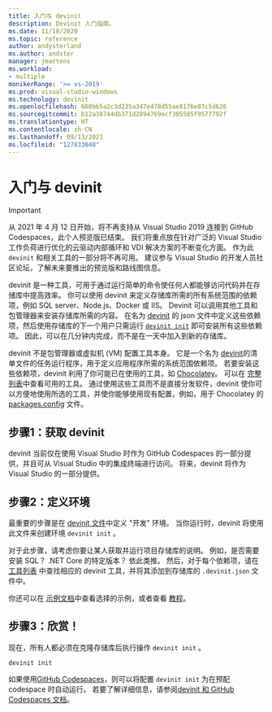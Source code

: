 ```yaml
---
title: 入门与 devinit
description: Devinit 入门指南。
ms.date: 11/18/2020
ms.topic: reference
author: andysterland
ms.author: andster
manager: jmartens
ms.workload:
- multiple
monikerRange: '>= vs-2019'
ms.prod: visual-studio-windows
ms.technology: devinit
ms.openlocfilehash: 660bb5a2c3d235a347e478d55ae8176e87c5d626
ms.sourcegitcommit: b12a38744db371d2894769ecf305585f9577792f
ms.translationtype: HT
ms.contentlocale: zh-CN
ms.lasthandoff: 09/13/2021
ms.locfileid: "127833048"
---
```

# <a name="getting-started-with-devinit"></a>入门与 devinit

> [!IMPORTANT]
> 从 2021 年 4 月 12 日开始，将不再支持从 Visual Studio 2019 连接到 GitHub Codespaces，此个人预览版已结束。 我们将重点放在针对广泛的 Visual Studio 工作负荷进行优化的云驱动内部循环和 VDI 解决方案的不断变化方面。 作为此 `devinit` 和相关工具的一部分将不再可用。 建议参与 Visual Studio 的开发人员社区论坛，了解未来要推出的预览版和路线图信息。

devinit 是一种工具，可用于通过运行简单的命令使任何人都能够访问代码并在存储库中提高效率。 你可以使用 devinit 来定义存储库所需的所有系统范围的依赖项，例如 SQL server、Node.js、Docker 或 IIS。 Devinit 可以调用其他工具和包管理器来安装存储库所需的内容。 在名为 [devinit](devinit-json.md) 的 json 文件中定义这些依赖项，然后使用存储库的下一个用户只需运行 [`devinit init`](devinit-commands.md#init) 即可安装所有这些依赖项。 因此，可以在几分钟内完成，而不是在一天中加入到新的存储库。

devinit 不是包管理器或虚拟机 (VM) 配置工具本身。 它是一个名为 [devinit](devinit-json.md)的清单文件的任务运行程序，用于定义应用程序所需的系统范围依赖项。 若要安装这些依赖项，devinit 利用了你可能已在使用的工具，如 [Chocolatey](https://chocolatey.org)。 可以在 [完整列表](devinit-tool-list.md)中查看可用的工具。 通过使用这些工具而不是直接分发软件，devinit 使你可以方便地使用所选的工具，并使你能够使用现有配置，例如，用于 Chocolatey 的 [packages.config](https://chocolatey.org/docs/commands-install#packagesconfig) 文件。  

## <a name="step-1-get-devinit"></a>步骤1：获取 devinit

devinit 当前仅在使用 Visual Studio 时作为 GitHub Codespaces 的一部分提供，并且可从 Visual Studio 中的集成终端进行访问。 将来，devinit 将作为 Visual Studio 的一部分提供。

## <a name="step-2-define-your-environment"></a>步骤2：定义环境

最重要的步骤是在 [devinit 文件](devinit-json.md)中定义 "开发" 环境。 当你运行时，devinit 将使用此文件来创建环境 `devinit init` 。

对于此步骤，请考虑你要让某人获取并运行项目存储库的说明。 例如，是否需要安装 SQL？ .NET Core 的特定版本？ 依此类推。 然后，对于每个依赖项，请在 [工具列表](devinit-tool-list.md) 中查找相应的 devinit 工具，并将其添加到存储库的 `.devinit.json` 文件中。

你还可以在 [示例文档](sample-readme.md)中查看选择的示例，或者查看 [教程](tutorial.md)。

## <a name="step-3-enjoy"></a>步骤3：欣赏！

现在，所有人都必须在克隆存储库后执行操作 `devinit init` 。

```console
devinit init
```

如果使用[GitHub Codespaces](https://github.com/features/codespaces)，则可以将配置 `devinit init` 为在预配 codespace 时自动运行。 若要了解详细信息，请参阅[devinit 和 GitHub Codespaces 文档](devinit-and-codespaces.md)。
